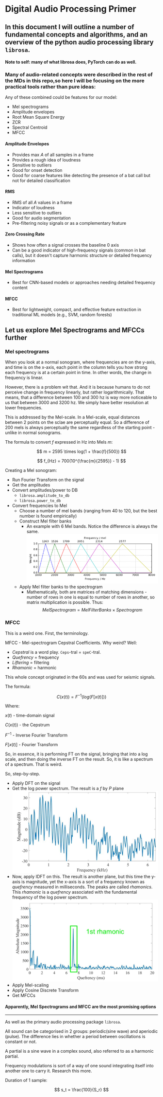 # Digital Audio Processing Primer

## In this document I will outline a number of fundamental concepts and algorithms, and an overview of the python audio processing library `librosa`.

#### Note to self: many of what librosa does, PyTorch can do as well.

### Many of audio-related concepts were described in the rest of the MDs in this repo,so here I will be focusing on the more practical tools rather than pure ideas:

Any of these combined could be features for our model:

 - Mel spectrograms
 - Amplitude envelopes
 - Root Mean Square Energy
 - ZCR
 - Spectral Centroid
 - MFCC

 #### Amplitude Envelopes
 - Provides max $A$ of all samples in a frame
 - Provides a rough idea of loudness
 - Sensitive to outliers
 - Good for onset detection
 - Good for coarse features like detecting the presence of a bat call but not for detailed classification

 #### RMS
 - RMS of all $A$ values in a frame
 - Indicator of loudness
 - Less sensitive to outliers
 - Good for audio segmentation
 - Pre-filtering noisy signals or as a complementary feature

 #### Zero Crossing Rate
 - Shows how often a signal crosses the baseline 0 axis
 - Can be a good indicator of high-frequency signals (common in bat calls), but it doesn't capture harmonic structure or detailed frequency information

 #### Mel Spectrograms
 - Best for CNN-based models or approaches needing detailed frequency content

#### MFCC
- Best for lightweight, compact, and effective feature extraction in traditional ML models (e.g., SVM, random forests)

## Let us explore Mel Spectrograms and MFCCs further

### Mel spectrograms

When you look at a normal sonogram, where frequencies are on the y-axis, and time is on the x-axis, each point in the column tells you how strong each frequency is at a certain point in time. In other words, the change in frequency is linear.

However, there is a problem wit that. And it is because humans to do not perceive change in frequency linearly, but rather logarithmically. That means, that a difference between 100 and 300 hz is way more noticeable to us that between 3000 and 3200 hz. We simply have better resolution at lower frequencies.

This is addressed by the Mel-scale. In a Mel-scale, equal distances between 2 points on the sclae are perceptually equal. So a difference of 200 mels is always perceptually the same regardless of the starting point - unlike in normal sonograms.

The formula to convert $f$ expressed in Hz into Mels $m$:

$$
m = 2595 \times log(1 + \frac{f}{500})
$$

$$
f_{Hz} = 700(10^{\frac{m}{2595}} - 1)
$$

Creating a Mel sonogram:

- Run Fourier Transform on the signal
- Get the amplitudes
- Convert amplitudes/power to DB
  - `librosa.amplitude_to_db`
  - `librosa.power_to_db`
- Convert frequencies to Mel
  - Choose a number of mel bands (ranging from 40 to 120, but the best number is found empirically)
  - Construct Mel filter banks
    - An example with 6 Mel bands. Notice the difference is always the same.
    ![MelBanks](melbanks.png)
  - Apply Mel filter banks to the spectrogram
    - Mathematically, both are matrices of matching dimensions - number of rows in one is equal to number of rows in another, so matrix multiplication is possible. Thus:
    $$
    MelSpectrogram = MelFilterBanks \times Spectrogram
    $$

### MFCC

This is a weird one. First, the terminology.

MFCC - Mel-spectrogram Cepstral Coefficients. Why weird? Well:

 - $Cepstral$ is a word play. `Ceps`-tral = `speC`-tral.
 - $Quefrency$ = frequency
 - $Liftering$ = filtering
 - $Rhamonic$ = harmonic

This whole concept originated in the 60s and was used for seismic signals.

The formula:

$$
C(x(t)) = F^{-1} (log(F[x(t)]))
$$

Where:

$x(t)$ - time-domain signal

$C(x(t))$ - the Cepstrum

$F^{-1}$ - Inverse Fourier Transform

$F[x(t)]$ - Fourier Transform

So, in essence, it is performing FT on the signal, bringing that into a log scale, and then doing the inverse FT on the result. So, it is like a spectrum of a spectrum. That is weird.

So, step-by-step.

- Apply DFT on the signal
- Get the log power spectrum. The result is a $f$ by $P$ plane
![LogPower](logpower.png)
- Now, apply IDFT on this. The result is another plane, but this time the y-axis is magnitude, yet the x-axis is a sort of a frequency known as $quefrency$ measured in milliseconds. The peaks are called $rhamonics$. This $rhamonic$ is a $quefrency$ associated with the fundamental frequency of the log power spectrum.
![Cepstrum](cepstrum.png)
- Apply Mel-scaling
- Apply Cosine Discrete Transform
- Get MFCCs


#### Apparently, Mel Spectrograms and MFCC are the most promising options

---
 As well as the primary audio processing package `librosa`.

 All sound can be categorised in 2 groups: periodic(sine wave) and aperiodic (pulse). The difference lies in whether a period between oscillations is constant or not.

 A partial is a sine wave in a complex sound, also referred to as a harmonic partial.

 Frequency modulations is sort of a way of one sound integrating itself into another one to carry it. Research this more.

 Duration of 1 sample:

 $$
 s_t = \frac{100}{S_r}
 $$

